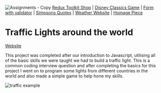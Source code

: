 ![Assignments - Copy](https://github.com/Sacha1995/traffic-light/assets/169173663/a8c9d4f4-23a7-494d-be72-065fd8675040)
[Redux Toolkit Shop]( https://github.com/Sacha1995/redux-toolbox-shop) | [Disney Classics Game]( https://github.com/Sacha1995/disney) | [Form with validator](https://github.com/Sacha1995/form-validator) | [Simpsons Quotes]( https://github.com/Sacha1995/simpsons) | [Weather Website]( https://github.com/Sacha1995/Weather-Website) | [Homage Piece]( https://github.com/Sacha1995/thirdspacelearning)

# Traffic Lights around the world
[Website]( https://trafficlightandgame.netlify.app/)

This project was completed after our introduction to Javascript, utilising all of the basic skills we were taught we had to build a traffic light. This is a common coding interview question and after completing the basics for this project I went on to program some lights from different countries in the world and also made a simple game to help hone my skills.

![traffic example](https://github.com/Sacha1995/traffic-light/assets/169173663/67cc8041-292e-46bc-9019-b8525b2d08f9)

